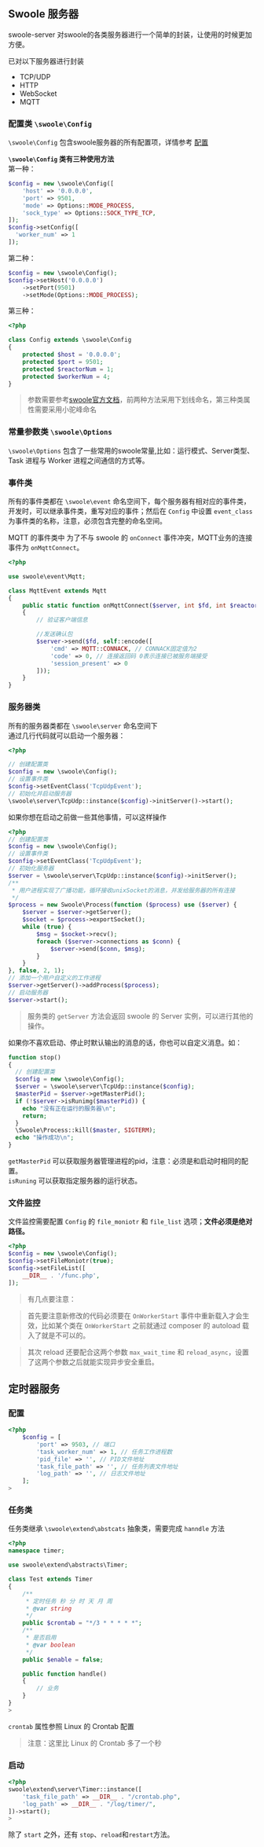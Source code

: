 ## Swoole 服务器

swoole-server 对swoole的各类服务器进行一个简单的封装，让使用的时候更加方便。

已对以下服务器进行封装  
* TCP/UDP
* HTTP
* WebSocket
* MQTT

### 配置类 `\swoole\Config`

`\swoole\Config` 包含swoole服务器的所有配置项，详情参考 [配置](https://wiki.swoole.com/#/server/setting)  

**`\swoole\Config` 类有三种使用方法**  
第一种：
```php
$config = new \swoole\Config([
    'host' => '0.0.0.0',
    'port' => 9501,
    'mode' => Options::MODE_PROCESS,
    'sock_type' => Options::SOCK_TYPE_TCP,
]);
$config->setConfig([
  'worker_num' => 1
]);
```
第二种：
```php
$config = new \swoole\Config();
$config->setHost('0.0.0.0')
    ->setPort(9501)
    ->setMode(Options::MODE_PROCESS);
```
第三种：
```php
<?php

class Config extends \swoole\Config
{
    protected $host = '0.0.0.0';
    protected $port = 9501;
    protected $reactorNum = 1;
    protected $workerNum = 4;
}
```
> 参数需要参考[swoole官方文档](https://wiki.swoole.com/#/server/setting)，前两种方法采用下划线命名，第三种类属性需要采用小驼峰命名

### 常量参数类 `\swoole\Options`
`\swoole\Options` 包含了一些常用的swoole常量,比如：运行模式、Server类型、Task 进程与 Worker 进程之间通信的方式等。

### 事件类
所有的事件类都在 `\swoole\event` 命名空间下，每个服务器有相对应的事件类，开发时，可以继承事件类，重写对应的事件；然后在 `Config` 中设置 `event_class` 为事件类的名称，注意，必须包含完整的命名空间。

MQTT 的事件类中 为了不与 swoole 的 `onConnect` 事件冲突，MQTT业务的连接事件为 `onMqttConnect`。
```php
<?php

use swoole\event\Mqtt;

class MqttEvent extends Mqtt
{
    public static function onMqttConnect($server, int $fd, int $reactorId, array $data)
    {
        // 验证客户端信息

        //发送确认包
        $server->send($fd, self::encode([
            'cmd' => MQTT::CONNACK, // CONNACK固定值为2
            'code' => 0, // 连接返回码 0表示连接已被服务端接受
            'session_present' => 0
        ]));
    }
}
```

### 服务器类
所有的服务器类都在 `\swoole\server` 命名空间下  
通过几行代码就可以启动一个服务器：  
```php
<?php

// 创建配置类
$config = new \swoole\Config();
// 设置事件类
$config->setEventClass('TcpUdpEvent');
// 初始化并启动服务器
\swoole\server\TcpUdp::instance($config)->initServer()->start();
```

如果你想在启动之前做一些其他事情，可以这样操作

```php
<?php
// 创建配置类
$config = new \swoole\Config();
// 设置事件类
$config->setEventClass('TcpUdpEvent');
// 初始化服务器
$server = \swoole\server\TcpUdp::instance($config)->initServer();
/**
 * 用户进程实现了广播功能，循环接收unixSocket的消息，并发给服务器的所有连接
 */
$process = new Swoole\Process(function ($process) use ($server) {
    $server = $server->getServer();
    $socket = $process->exportSocket();
    while (true) {
        $msg = $socket->recv();
        foreach ($server->connections as $conn) {
            $server->send($conn, $msg);
        }
    }
}, false, 2, 1);
// 添加一个用户自定义的工作进程
$server->getServer()->addProcess($process);
// 启动服务器
$server->start();
```
> 服务类的 `getServer` 方法会返回 swoole 的 Server 实例，可以进行其他的操作。

如果你不喜欢启动、停止时默认输出的消息的话，你也可以自定义消息。如：
```php
function stop()
{
  // 创建配置类
  $config = new \swoole\Config();
  $server = \swoole\server\TcpUdp::instance($config);
  $masterPid = $server->getMasterPid();
  if (!$server->isRunimg($masterPid)) {
    echo "没有正在运行的服务器\n";
    return;
  }
  \Swoole\Process::kill($master, SIGTERM);
  echo "操作成功\n";
}
```
`getMasterPid` 可以获取服务器管理进程的pid，注意：必须是和启动时相同的配置。  
`isRuning` 可以获取指定服务器的运行状态。

### 文件监控
文件监控需要配置 `Config` 的 `file_moniotr` 和 `file_list` 选项；**文件必须是绝对路径。**
```php
<?php
$config = new \swoole\Config();
$config->setFileMoniotr(true);
$config->setFileList([
    __DIR__ . '/func.php',
]);
```
> 有几点要注意：

>首先要注意新修改的代码必须要在 `OnWorkerStart` 事件中重新载入才会生效，比如某个类在 `OnWorkerStart` 之前就通过 composer 的 autoload 载入了就是不可以的。

>其次 reload 还要配合这两个参数 `max_wait_time` 和 `reload_async`，设置了这两个参数之后就能实现异步安全重启。

## 定时器服务

### 配置
```php
<?php
    $config = [
        'port' => 9503, // 端口
        'task_worker_num' => 1, // 任务工作进程数
        'pid_file' => '', // PID文件地址
        'task_file_path' => '', // 任务列表文件地址
        'log_path' => '', // 日志文件地址
    ];
>
```

### 任务类
任务类继承 `\swoole\extend\abstcats` 抽象类，需要完成 `hanndle` 方法
```php
<?php
namespace timer;

use swoole\extend\abstracts\Timer;

class Test extends Timer
{
    /**
     * 定时任务 秒 分 时 天 月 周
     * @var string
     */
    public $crontab = "*/3 * * * * *";
    /**
     * 是否启用
     * @var boolean
     */
    public $enable = false;

    public function handle()
    {
        // 业务
    }
}
>
```
`crontab` 属性参照 Linux 的 Crontab 配置

> 注意：这里比 Linux 的 Crontab 多了一个秒

### 启动
```php
<?php
swoole\extend\server\Timer::instance([
    'task_file_path' => __DIR__ . "/crontab.php",
    'log_path' => __DIR__ . "/log/timer/",
])->start();
>
```
除了 `start` 之外，还有 `stop`、`reload`和`restart`方法。